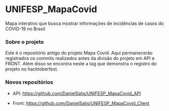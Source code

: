 # UNIFESP_MapaCovid
Mapa interativo que busca mostrar informações de incidências de casos do COVID-19 no Brasil
 
 
### Sobre o projeto
Este é o repositório antigo do projeto Mapa Covid. Aqui permanecerão registrados os commits realizados antes da divisão do projeto em API e FRONT. Além disso se encontra neste a tag que demonstra o registro do projeto no hacktoberfest.
 
### Novos repositórios
* API:
https://github.com/DanielSalis/UNIFESP_MapaCovid_API
 
* Front:
https://github.com/DanielSalis/UNIFESP_MapaCovid_Client
